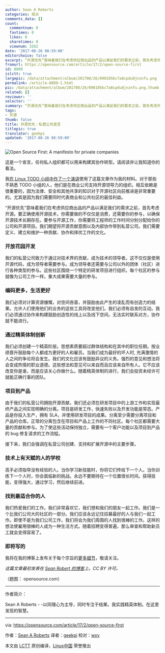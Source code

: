 ```yaml
---
author: Sean A Roberts
categories: 观点
comments_data: []
count:
  commentnum: 0
  favtimes: 0
  likes: 0
  sharetimes: 0
  viewnum: 3262
date: '2017-08-26 08:59:00'
editorchoice: false
excerpt: “开源优先”意味着我们在考虑供应商出品的产品以满足我们的需求之前，首先考虑开源。
fromurl: https://opensource.com/article/17/2/open-source-first
id: 8809
islctt: true
largepic: /data/attachment/album/201708/26/090105bc7a8cpdu8jnznfu.png
permalink: /article-8809-1.html
pic: /data/attachment/album/201708/26/090105bc7a8cpdu8jnznfu.png.thumb.jpg
related: []
reviewer: ''
selector: ''
summary: “开源优先”意味着我们在考虑供应商出品的产品以满足我们的需求之前，首先考虑开源。
tags:
- 开源
thumb: false
title: 开源优先：私营公司宣言
titlepic: true
translator: geekpi
updated: '2017-08-26 08:59:00'
---
```


![Open Source First: A manifesto for private companies](/data/attachment/album/201708/26/090105bc7a8cpdu8jnznfu.png "Open Source First: A manifesto for private companies")


这是一个宣言，任何私人组织都可以用来构建其协作转型。请阅读并让我知道你的看法。


我[在 Linux TODO 小组中作了一个演讲](https://sarob.com/2017/01/todo-open-source-presentation-17-january-2017/)使用了这篇文章作为我的材料。对于那些不熟悉 TODO 小组的人，他们是在商业公司支持开源领导力的组织。相互依赖是很重要的，因为法律、安全和其他共享的知识对于开源社区向前推进是非常重要的。尤其是因为我们需要同时代表商业和公共社区的最佳利益。


“开源优先”意味着我们在考虑供应商出品的产品以满足我们的需求之前，首先考虑开源。要正确使用开源技术，你需要做的不仅仅是消费，还需要你的参与，以确保开源技术长期存在。要参与开源工作，你需要将工程师的工作时间分别分配给你的公司和开源项目。我们期望将开源贡献意图以及内部协作带到私营公司。我们需要定义、建立和维护一种贡献、协作和择优工作的文化。


### 开放花园开发


我们的私营公司致力于通过对技术界的贡献，成为技术的领导者。这不仅仅是使用开源代码，成为领导者需要参与。成为领导者还需要与公司以外的团体（社区）进行各种类型的参与。这些社区围绕一个特定的研发项目进行组织。每个社区的参与就像为公司工作一样。重大成果需要大量的参与。


### 编码更多，生活更好


我们必须对计算资源慷慨，对空间吝啬，并鼓励由此产生的凌乱而有创造力的结果。允许人们使用他们的业务的这些工具将改变他们。我们必须有自发的互动。我们必须通过协作来构建鼓励创造性的线上以及线下空间。无法实时联系对方，协作就不能进行。


### 通过精英体制创新


我们必须创建一个精英阶层。思想素质要超过群体结构和在其中的职位任期。按业绩晋升鼓励每个人都成为更好的人和雇员。当我们成为最好的坏人时, 充满激情的人之间的争论将会发生。我们的文化应该有鼓励异议的义务。强烈的意见和想法将会变成热情的职业道德。这些想法和意见可以来自而且应该来自所有人。它不应该改变你是谁，而是应该关心你做什么。随着精英体制的进行，我们会投资未经许可就能正确行事的团队。


### 项目到产品


由于我们的私营公司拥抱开源贡献，我们还必须在研发项目中的上游工作和实现最终产品之间实现明确的分离。项目是研发工作，快速失败以及开发功能是常态。产品是你投入生产，拥有 SLA，并使用研发项目的成果。分离至少需要分离项目和产品的仓库。正常的分离包含在项目和产品上工作的不同社区。每个社区都需要大量的贡献和参与。为了使这些活动保持独立，需要有一个客户功能以及项目到产品的 bug 修复请求的工作流程。


接下来，我们会强调在私营公司创建、支持和扩展开源中的主要步骤。


### 技术上有天赋的人的学校


高手必须指导没有经验的人。当你学习新技能时，你将它们传给下一个人。当你训练下一个人时，你会面临新的挑战。永远不要期待在一个位置很长时间。获得技能，变得强大，通过学习，然后继续前进。


### 找到最适合你的人


我们热爱我们的工作。我们非常喜欢它，我们想和我们的朋友一起工作。我们是一个比我们公司大的社区的一部分。我们应该永远记住招募最好的人与我们一起工作。即使不是为我们公司工作，我们将会为我们周围的人找到很棒的工作。这样的想法使雇用很棒的人成为一种生活方式。随着招聘变得普遍，那么审查和帮助新员工就会变得容易了。


### 即将写的


我将在我的博客上发布关于每个宗旨的[更多细节](https://sarob.com/2017/02/open-source-first-project-product/)，敬请关注。


*这篇文章最初发表在 [Sean Robert 的博客](https://sarob.com/2017/01/open-source-first/)上。CC BY 许可。*


（题图： opensource.com）




---


作者简介：


Sean A Roberts - -以同理心为主导，同时专注于结果。我实践精英体制。在这里发现的智慧。




---


via: <https://opensource.com/article/17/2/open-source-first>


作者：[Sean A Roberts](https://opensource.com/users/sarob) 译者：[geekpi](https://github.com/geekpi) 校对：[wxy](https://github.com/wxy)


本文由 [LCTT](https://github.com/LCTT/TranslateProject) 原创编译，[Linux中国](https://linux.cn/) 荣誉推出